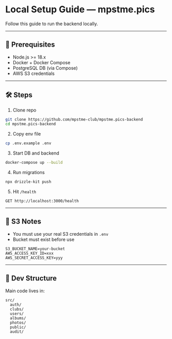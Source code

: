 # Local Setup Guide — mpstme.pics

Follow this guide to run the backend locally.

---

## 🧱 Prerequisites

-   Node.js >= 18.x
-   Docker + Docker Compose
-   PostgreSQL DB (via Compose)
-   AWS S3 credentials

---

## 🛠 Steps

1. Clone repo

```bash
git clone https://github.com/mpstme-club/mpstme.pics-backend
cd mpstme.pics-backend

```

2.  Copy env file

```bash
cp .env.example .env

```

3.  Start DB and backend

```bash
docker-compose up --build

```

4.  Run migrations

```bash
npx drizzle-kit push

```

5.  Hit `/health`

```
GET http://localhost:3000/health

```

---

## 🔐 S3 Notes

-   You must use your real S3 credentials in `.env`
-   Bucket must exist before use

```
S3_BUCKET_NAME=your-bucket
AWS_ACCESS_KEY_ID=xxx
AWS_SECRET_ACCESS_KEY=yyy

```

---

## 📁 Dev Structure

Main code lives in:

```
src/
  auth/
  clubs/
  users/
  albums/
  photos/
  public/
  audit/

```
